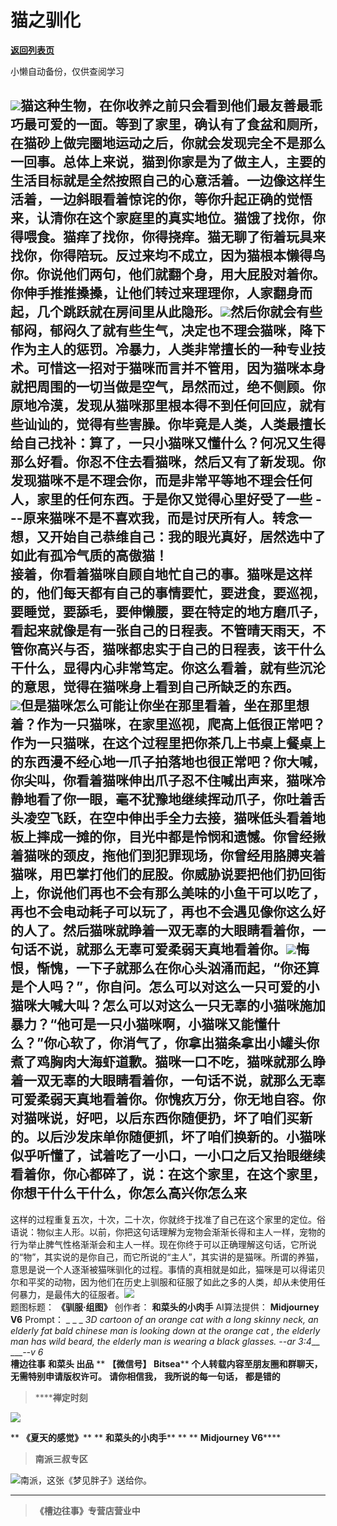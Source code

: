# 猫之驯化

[**返回列表页**](/gzh/槽边往事)

小懒自动备份，仅供查阅学习

![](https://mmbiz.qpic.cn/mmbiz_jpg/Ia6gU9JNtkpPfa2pbbGWb4x1g11F5bpyGjRxXJ3aJR3ibLkGef7bUkKJ3icc5LlXd1q0yCUlotsytpvrFWJ55uWA/640?wx_fmt=jpeg&from;=appmsg)猫这种生物，在你收养之前只会看到他们最友善最乖巧最可爱的一面。等到了家里，确认有了食盆和厕所，在猫砂上做完圈地运动之后，你就会发现完全不是那么一回事。总体上来说，猫到你家是为了做主人，主要的生活目标就是全然按照自己的心意活着。一边像这样生活着，一边斜眼看着惊诧的你，等你升起正确的觉悟来，认清你在这个家庭里的真实地位。猫饿了找你，你得喂食。猫痒了找你，你得挠痒。猫无聊了衔着玩具来找你，你得陪玩。反过来均不成立，因为猫根本懒得鸟你。你说他们两句，他们就翻个身，用大屁股对着你。你伸手推推搡搡，让他们转过来理理你，人家翻身而起，几个跳跃就在房间里从此隐形。![](https://mmbiz.qpic.cn/mmbiz_jpg/Ia6gU9JNtkpPfa2pbbGWb4x1g11F5bpylZ6a6XwqCOdkG1ypiabz1oYkP97eFSEvPR9LQ6pDOTvhkibyAY3veicpg/640?wx_fmt=jpeg&from;=appmsg)然后你就会有些郁闷，郁闷久了就有些生气，决定也不理会猫咪，降下作为主人的惩罚。冷暴力，人类非常擅长的一种专业技术。可惜这一招对于猫咪而言并不管用，因为猫咪本身就把周围的一切当做是空气，昂然而过，绝不侧顾。你原地冷漠，发现从猫咪那里根本得不到任何回应，就有些讪讪的，觉得有些害臊。你毕竟是人类，人类最擅长给自己找补：算了，一只小猫咪又懂什么？何况又生得那么好看。你忍不住去看猫咪，然后又有了新发现。你发现猫咪不是不理会你，而是非常平等地不理会任何人，家里的任何东西。于是你又觉得心里好受了一些
---原来猫咪不是不喜欢我，而是讨厌所有人。转念一想，又开始自己恭维自己：我的眼光真好，居然选中了如此有孤冷气质的高傲猫！  
接着，你看着猫咪自顾自地忙自己的事。猫咪是这样的，他们每天都有自己的事情要忙，要进食，要巡视，要睡觉，要舔毛，要伸懒腰，要在特定的地方磨爪子，看起来就像是有一张自己的日程表。不管晴天雨天，不管你高兴与否，猫咪都忠实于自己的日程表，该干什么干什么，显得内心非常笃定。你这么看着，就有些沉沦的意思，觉得在猫咪身上看到自己所缺乏的东西。  
![](https://mmbiz.qpic.cn/mmbiz_jpg/Ia6gU9JNtkpPfa2pbbGWb4x1g11F5bpyD2jKfIRicx492euowDhRicaoiaX21wtFNkcLoVbOCurKzoPQjSpaVcYMw/640?wx_fmt=jpeg&from;=appmsg)但是猫咪怎么可能让你坐在那里看着，坐在那里想着？作为一只猫咪，在家里巡视，爬高上低很正常吧？作为一只猫咪，在这个过程里把你茶几上书桌上餐桌上的东西漫不经心地一爪子拍落地也很正常吧？你大喊，你尖叫，你看着猫咪伸出爪子忍不住喊出声来，猫咪冷静地看了你一眼，毫不犹豫地继续挥动爪子，你吐着舌头凌空飞跃，在空中伸出手全力去接，猫咪低头看着地板上摔成一摊的你，目光中都是怜悯和遗憾。你曾经揪着猫咪的颈皮，拖他们到犯罪现场，你曾经用胳膊夹着猫咪，用巴掌打他们的屁股。你威胁说要把他们扔回街上，你说他们再也不会有那么美味的小鱼干可以吃了，再也不会电动耗子可以玩了，再也不会遇见像你这么好的人了。然后猫咪就睁着一双无辜的大眼睛看着你，一句话不说，就那么无辜可爱柔弱天真地看着你。![](https://mmbiz.qpic.cn/mmbiz_jpg/Ia6gU9JNtkpPfa2pbbGWb4x1g11F5bpyIcniahiaszwzOOU59KSxLibHxia3Aia4s2jfkFf1KL79oZWlElfyicPlaFVw/640?wx_fmt=jpeg&from;=appmsg)悔恨，惭愧，一下子就那么在你心头汹涌而起，“你还算是个人吗？”，你自问。怎么可以对这么一只可爱的小猫咪大喊大叫？怎么可以对这么一只无辜的小猫咪施加暴力？“他可是一只小猫咪啊，小猫咪又能懂什么？”你心软了，你消气了，你拿出猫条拿出小罐头你煮了鸡胸肉大海虾道歉。猫咪一口不吃，猫咪就那么睁着一双无辜的大眼睛看着你，一句话不说，就那么无辜可爱柔弱天真地看着你。你愧疚万分，你无地自容。你对猫咪说，好吧，以后东西你随便扔，坏了咱们买新的。以后沙发床单你随便抓，坏了咱们换新的。小猫咪似乎听懂了，试着吃了一小口，一小口之后又抬眼继续看着你，你心都碎了，说：在这个家里，在这个家里，你想干什么干什么，你怎么高兴你怎么来
---
这样的过程重复五次，十次，二十次，你就终于找准了自己在这个家里的定位。俗语说：物似主人形。以前，你把这句话理解为宠物会渐渐长得和主人一样，宠物的行为举止脾气性格渐渐会和主人一样。现在你终于可以正确理解这句话，它所说的“物”，其实说的是你自己，而它所说的“主人”，其实讲的是猫咪。所谓的养猫，意思是说一个人逐渐被猫咪驯化的过程。事情的真相就是如此，猫咪是可以得诺贝尔和平奖的动物，因为他们在历史上驯服和征服了如此之多的人类，却从未使用任何暴力，是最伟大的征服者。![](https://mmbiz.qpic.cn/mmbiz_jpg/Ia6gU9JNtkpPfa2pbbGWb4x1g11F5bpyUHaAyn2QgpnA7ewKA4xBNdmsLx9s1jchJriblobib5XXeFYuCONicta1Q/640?wx_fmt=jpeg&from;=appmsg)  
题图标题： **《驯服·组图》** 创作者： **和菜头的小肉手** AI算法提供： **Midjourney V6** Prompt： _ _ _ _3D
cartoon of an orange cat with a long skinny neck, an elderly fat bald chinese
man is looking down at the orange cat , the elderly man has wild beard, the
elderly man is wearing a black glasses. --ar 3:4___ ____\--v 6_  
 **槽边往事** **和菜头 出品** ** **【微信号】** **Bitsea**** **个人转载内容至朋友圈和群聊天，无需特别申请版权许可。**
**请你相信我，** **我所说的每一句话，** **都是错的**

>  ******禅定时刻**

![](https://mmbiz.qpic.cn/mmbiz_jpg/Ia6gU9JNtkpPfa2pbbGWb4x1g11F5bpyf4UZaSwEGz6TPSgU6vUdXyNWr1K5W4VicBCfjH5RtJMia2s8HNickfPqw/640?wx_fmt=jpeg&from;=appmsg)

 ** **《夏天的感觉》**** ** **和菜头的小肉手**** ** ** **Midjourney V6******

>  **南派三叔专区**

![](https://mmbiz.qpic.cn/mmbiz_jpg/Ia6gU9JNtkpPfa2pbbGWb4x1g11F5bpyKG7ozanibRXSkibUNOdoj612nEGbibEjia1jVm5PeLGAQ8HmbMHP6xxTHw/640?wx_fmt=jpeg&from;=appmsg)南派，这张《梦见胖子》送给你。
****

>  **《槽边往事》专营店营业中**

  
  

